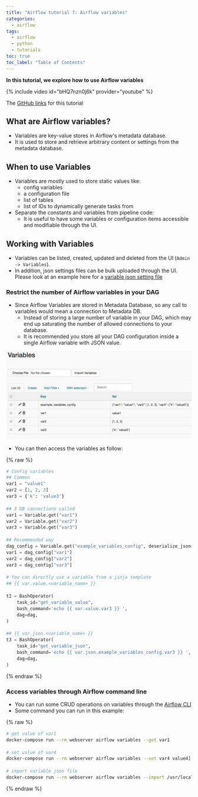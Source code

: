 ```yaml
---
title: "Airflow tutorial 7: Airflow variables"
categories:
  - airflow
tags:
  - airflow
  - python
  - tutorials
toc: true
toc_label: "Table of Contents"
---
```


__In this tutorial, we explore how to use Airflow variables__

{% include video id="bHQ7nzn0j6k" provider="youtube" %}

The [GitHub links](https://github.com/tuanavu/airflow-tutorial/tree/v0.7) for this tutorial

## What are Airflow variables?

- Variables are key-value stores in Airflow's metadata database.
- It is used to store and retrieve arbitrary content or settings from the metadata database.

## When to use Variables

- Variables are mostly used to store static values like:
    - config variables
    - a configuration file
    - list of tables
    - list of IDs to dynamically generate tasks from
- Separate the constants and variables from pipeline code:
    - It is useful to have some variables or configuration items accessible and modifiable through the UI.

## Working with Variables
- Variables can be listed, created, updated and deleted from the UI (`Admin -> Variables`).
- In addition, json settings files can be bulk uploaded through the UI. Please look at an example here for a [variable json setting file](https://github.com/tuanavu/airflow-tutorial/blob/master/examples/intro-example/dags/config/example_variables.json)

### Restrict the number of Airflow variables in your DAG

- Since Airflow Variables are stored in Metadata Database, so any call to variables would mean a connection to Metadata DB. 
    - Instead of storing a large number of variable in your DAG, which may end up saturating the number of allowed connections to your database.
    - It is recommended you store all your DAG configuration inside a single Airflow variable with JSON value.

<img src="/images/2019-02-16-airflow-variables/Screen Shot 2019-02-16 at 4.36.56 PM.png" width="700">

- You can then access the variables as follow:
    
{% raw %}
```python
# Config variables
## Common
var1 = "value1"
var2 = [1, 2, 3]
var3 = {'k': 'value3'}

## 3 DB connections called
var1 = Variable.get("var1")
var2 = Variable.get("var2")
var3 = Variable.get("var3")

## Recommended way
dag_config = Variable.get("example_variables_config", deserialize_json=True)
var1 = dag_config["var1"]
var2 = dag_config["var2"]
var3 = dag_config["var3"]

# You can directly use a variable from a jinja template
## {{ var.value.<variable_name> }}

t2 = BashOperator(
    task_id="get_variable_value",
    bash_command='echo {{ var.value.var3 }} ',
    dag=dag,
)

## {{ var.json.<variable_name> }}
t3 = BashOperator(
    task_id="get_variable_json",
    bash_command='echo {{ var.json.example_variables_config.var3 }} ',
    dag=dag,
)
```
{% endraw %}

### Access variables through Airflow command line

- You can run some CRUD operations on variables through the [Airflow CLI](https://airflow.apache.org/cli.html#variables)
- Some command you can run in this example:

{% raw %}
```bash
# get value of var1
docker-compose run --rm webserver airflow variables --get var1

# set value of var4
docker-compose run --rm webserver airflow variables --set var4 value4]

# import variable json file
docker-compose run --rm webserver airflow variables --import /usr/local/airflow/dags/config/example_variables.json
```
{% endraw %}